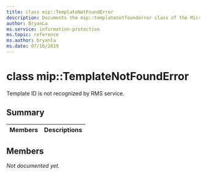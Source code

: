 ```yaml
---
title: class mip::TemplateNotFoundError 
description: Documents the mip::templatenotfounderror class of the Microsoft Information Protection (MIP) SDK.
author: BryanLa
ms.service: information-protection
ms.topic: reference
ms.author: bryanla
ms.date: 07/16/2019
---
```


# class mip::TemplateNotFoundError 
Template ID is not recognized by RMS service.
  
## Summary
 Members                        | Descriptions                                
--------------------------------|---------------------------------------------
  
## Members
_Not documented yet._
